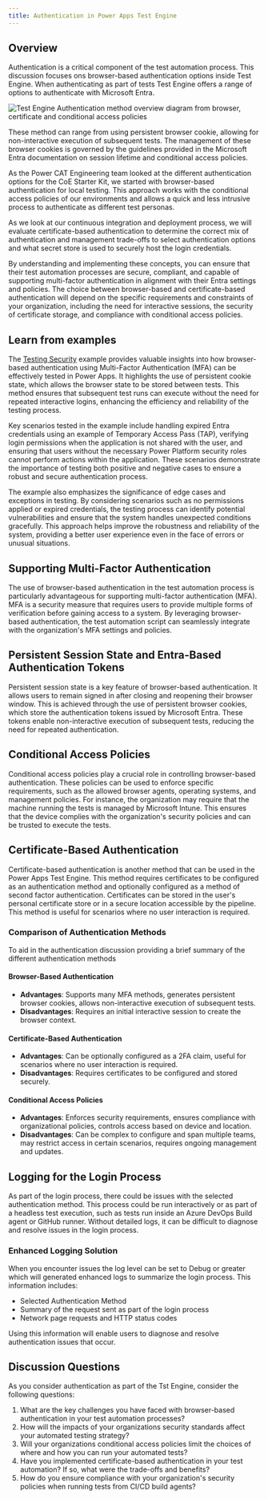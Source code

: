```yaml
---
title: Authentication in Power Apps Test Engine
---
```


## Overview

Authentication is a critical component of the test automation process. This discussion focuses ons browser-based authentication options inside Test Engine. When authenticating as part of tests Test Engine offers a range of options to authenticate with Microsoft Entra. 

![Test Engine Authentication method overview diagram from browser, certificate and conditional access policies](/PowerApps-TestEngine/examples/media/authentication-options.png)

These method can range from using persistent browser cookie, allowing for non-interactive execution of subsequent tests. The management of these browser cookies is governed by the guidelines provided in the Microsoft Entra documentation on session lifetime and conditional access policies.

As the Power CAT Engineering team looked at the different authentication options for the CoE Starter Kit, we started with browser-based authentication for local testing. This approach works with the conditional access policies of our environments and allows a quick and less intrusive process to authenticate as different test personas.

As we look at our continuous integration and deployment process, we will evaluate certificate-based authentication to determine the correct mix of authentication and management trade-offs to select authentication options and what secret store is used to securely host the login credentials.

By understanding and implementing these concepts, you can ensure that their test automation processes are secure, compliant, and capable of supporting multi-factor authentication in alignment with their Entra settings and policies. The choice between browser-based and certificate-based authentication will depend on the specific requirements and constraints of your organization, including the need for interactive sessions, the security of certificate storage, and compliance with conditional access policies.

## Learn from examples

The [Testing Security](../examples/testing-security.md) example provides valuable insights into how browser-based authentication using Multi-Factor Authentication (MFA) can be effectively tested in Power Apps. It highlights the use of persistent cookie state, which allows the browser state to be stored between tests. This method ensures that subsequent test runs can execute without the need for repeated interactive logins, enhancing the efficiency and reliability of the testing process.

Key scenarios tested in the example include handling expired Entra credentials using an example of Temporary Access Pass (TAP), verifying login permissions when the application is not shared with the user, and ensuring that users without the necessary Power Platform security roles cannot perform actions within the application. These scenarios demonstrate the importance of testing both positive and negative cases to ensure a robust and secure authentication process.

The example also emphasizes the significance of edge cases and exceptions in testing. By considering scenarios such as no permissions applied or expired credentials, the testing process can identify potential vulnerabilities and ensure that the system handles unexpected conditions gracefully. This approach helps improve the robustness and reliability of the system, providing a better user experience even in the face of errors or unusual situations.

## Supporting Multi-Factor Authentication

The use of browser-based authentication in the test automation process is particularly advantageous for supporting multi-factor authentication (MFA). MFA is a security measure that requires users to provide multiple forms of verification before gaining access to a system. By leveraging browser-based authentication, the test automation script can seamlessly integrate with the organization's MFA settings and policies.

## Persistent Session State and Entra-Based Authentication Tokens

Persistent session state is a key feature of browser-based authentication. It allows users to remain signed in after closing and reopening their browser window. This is achieved through the use of persistent browser cookies, which store the authentication tokens issued by Microsoft Entra. These tokens enable non-interactive execution of subsequent tests, reducing the need for repeated authentication.

## Conditional Access Policies

Conditional access policies play a crucial role in controlling browser-based authentication. These policies can be used to enforce specific requirements, such as the allowed browser agents, operating systems, and management policies. For instance, the organization may require that the machine running the tests is managed by Microsoft Intune. This ensures that the device complies with the organization's security policies and can be trusted to execute the tests.

## Certificate-Based Authentication

Certificate-based authentication is another method that can be used in the Power Apps Test Engine. This method requires certificates to be configured as an authentication method and optionally configured as a method of second factor authentication. Certificates can be stored in the user's personal certificate store or in a secure location accessible by the pipeline. This method is useful for scenarios where no user interaction is required.

### Comparison of Authentication Methods

To aid in the authentication discussion providing a brief summary of the different authentication methods 

#### Browser-Based Authentication

- **Advantages**: Supports many MFA methods, generates persistent browser cookies, allows non-interactive execution of subsequent tests.
- **Disadvantages**: Requires an initial interactive session to create the browser context.

#### Certificate-Based Authentication

- **Advantages**: Can be optionally configured as a 2FA claim, useful for scenarios where no user interaction is required.
- **Disadvantages**: Requires certificates to be configured and stored securely.

#### Conditional Access Policies

- **Advantages**: Enforces security requirements, ensures compliance with organizational policies, controls access based on device and location.
- **Disadvantages**: Can be complex to configure and span multiple teams, may restrict access in certain scenarios, requires ongoing management and updates.

## Logging for the Login Process

As part of the login process, there could be issues with the selected authentication method. This process could be run interactively or as part of a headless test execution, such as tests run inside an Azure DevOps Build agent or GitHub runner. Without detailed logs, it can be difficult to diagnose and resolve issues in the login process.

### Enhanced Logging Solution

When you encounter issues the log level can be set to Debug or greater which will generated enhanced logs to summarize the login process. This information includes:

- Selected Authentication Method
- Summary of the request sent as part of the login process
- Network page requests and HTTP status codes

Using this information will enable users to diagnose and resolve authentication issues that occur.

## Discussion Questions

As you consider authentication as part of the Tst Engine, consider the following questions:

1. What are the key challenges you have faced with browser-based authentication in your test automation processes?
2. How will the impacts of your organizations security standards affect your automated testing strategy? 
3. Will your organizations conditional access policies limit the choices of where and how you can run your automated tests?
4. Have you implemented certificate-based authentication in your test automation? If so, what were the trade-offs and benefits?
5. How do you ensure compliance with your organization's security policies when running tests from CI/CD build agents?
